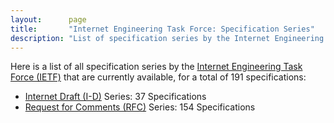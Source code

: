 ```yaml
---
layout:      page
title:       "Internet Engineering Task Force: Specification Series"
description: "List of specification series by the Internet Engineering Task Force (IETF/)"
---
```


Here is a list of all specification series by the [Internet Engineering Task Force (IETF)](http://www.ietf.org/) that are currently available, for a total of 191 specifications:

  * [Internet Draft (I-D)](I-D/) Series: 37 Specifications
  * [Request for Comments (RFC)](RFC/) Series: 154 Specifications
